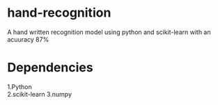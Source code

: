 # hand-recognition
A hand written recognition model using python and scikit-learn with an acuuracy 87%

# Dependencies
1.Python<br>
2.scikit-learn
3.numpy


